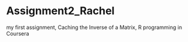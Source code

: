 Assignment2_Rachel
==================

my first assignment, Caching the Inverse of a Matrix, R programming in Coursera
